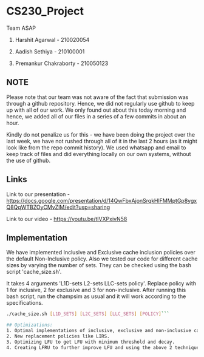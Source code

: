# CS230_Project

Team ASAP

1. Harshit Agarwal - 210020054

2. Aadish Sethiya - 210100001

3. Premankur Chakraborty - 210050123

## NOTE
Please note that our team was not aware of the fact that submission was through a github repository. Hence, we did not regularly use github to keep up with all of our work. We only found out about this today morning and hence, we added all of our files in a series of a few commits in about an hour. 

Kindly do not penalize us for this - we have been doing the project over the last week, we have not rushed through all of it in the last 2 hours (as it might look like from the repo commit history). We used whatsapp and email to keep track of files and did everything locally on our own systems, without the use of github.

## Links

Link to our presentation - https://docs.google.com/presentation/d/14QwFbxAjonSrqkHlFMMptGp8ygxQ8QqWTBZOyCMvZlM/edit?usp=sharing

Link to our video - https://youtu.be/tIVXPxivN58

## Implementation
We have implemented Inclusive and Exclusive cache inclusion policies over the default Non-Inclusive policy. Also we tested our code for different cache sizes by varying the number of sets. They can be checked using the bash script 'cache_size.sh'. 

It takes 4 arguments 'L1D-sets L2-sets LLC-sets policy'. Replace policy with 1 for inclusive, 2 for exclusive and 3 for non-inclusive. After running this bash script, run the champsim as usual and it will work according to the specifications.

```bash
./cache_size.sh [L1D_SETS] [L2C_SETS] [LLC_SETS] [POLICY]```

## Optimizations:
1. Optimal implementations of inclusive, exclusive and non-inclusive caches
2. New replacement policies like LIRS.
3. Optimizing LFU to get LFU with minimum threshold and decay. 
4. Creating LFRU to further improve LFU and using the above 2 techniques of LFRU as well.
